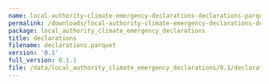 ```yaml
---
name: local-authority-climate-emergency-declarations-declarations-parquet
permalink: /downloads/local-authority-climate-emergency-declarations-declarations-parquet/0_1
package: local_authority_climate_emergency_declarations
title: declarations
filename: declarations.parquet
version: '0.1'
full_version: 0.1.1
file: /data/local_authority_climate_emergency_declarations/0.1/declarations.parquet
---
```

